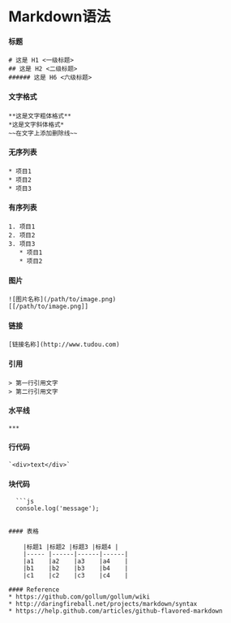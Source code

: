 # Markdown语法

#### 标题

    # 这是 H1 <一级标题>
    ## 这是 H2 <二级标题>
    ###### 这是 H6 <六级标题>

#### 文字格式

    **这是文字粗体格式**
    *这是文字斜体格式*
    ~~在文字上添加删除线~~

#### 无序列表

    * 项目1
    * 项目2
    * 项目3

#### 有序列表

    1. 项目1
    2. 项目2
    3. 项目3
       * 项目1
       * 项目2

#### 图片

    ![图片名称](/path/to/image.png)
    [[/path/to/image.png]]

#### 链接

    [链接名称](http://www.tudou.com)

#### 引用

    > 第一行引用文字
    > 第二行引用文字

#### 水平线

    ***

#### 行代码

    `<div>text</div>`

#### 块代码

```
  ```js
  console.log('message');
  ```
```

#### 表格

    |标题1 |标题2 |标题3 |标题4 |
    |----- |------|------|------|
    |a1    |a2    |a3    |a4    |
    |b1    |b2    |b3    |b4    |
    |c1    |c2    |c3    |c4    |

#### Reference
* https://github.com/gollum/gollum/wiki
* http://daringfireball.net/projects/markdown/syntax
* https://help.github.com/articles/github-flavored-markdown
